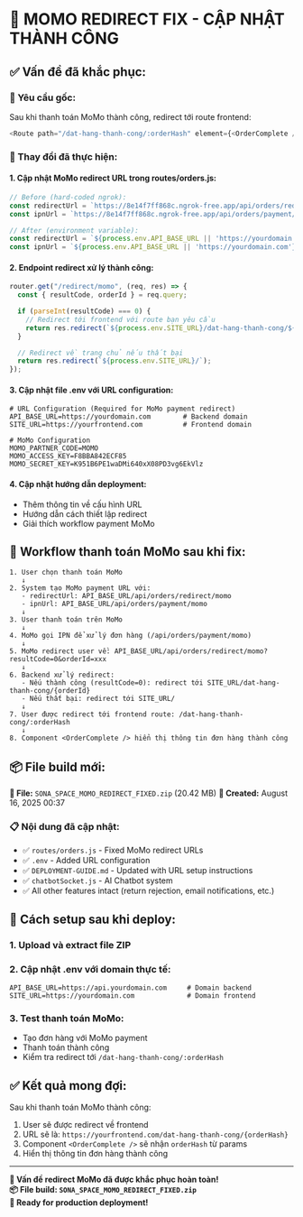 # 🔄 MOMO REDIRECT FIX - CẬP NHẬT THÀNH CÔNG

## ✅ Vấn đề đã khắc phục:

### 🎯 Yêu cầu gốc:
Sau khi thanh toán MoMo thành công, redirect tới route frontend:
```javascript
<Route path="/dat-hang-thanh-cong/:orderHash" element={<OrderComplete />} />
```

### 🔧 Thay đổi đã thực hiện:

#### 1. **Cập nhật MoMo redirect URL trong routes/orders.js:**
```javascript
// Before (hard-coded ngrok):
const redirectUrl = `https://8e14f7ff868c.ngrok-free.app/api/orders/redirect/momo`;
const ipnUrl = `https://8e14f7ff868c.ngrok-free.app/api/orders/payment/momo`;

// After (environment variable):
const redirectUrl = `${process.env.API_BASE_URL || 'https://yourdomain.com'}/api/orders/redirect/momo`;
const ipnUrl = `${process.env.API_BASE_URL || 'https://yourdomain.com'}/api/orders/payment/momo`;
```

#### 2. **Endpoint redirect xử lý thành công:**
```javascript
router.get("/redirect/momo", (req, res) => {
  const { resultCode, orderId } = req.query;

  if (parseInt(resultCode) === 0) {
    // Redirect tới frontend với route bạn yêu cầu
    return res.redirect(`${process.env.SITE_URL}/dat-hang-thanh-cong/${orderId}`);
  }

  // Redirect về trang chủ nếu thất bại
  return res.redirect(`${process.env.SITE_URL}/`);
});
```

#### 3. **Cập nhật file .env với URL configuration:**
```env
# URL Configuration (Required for MoMo payment redirect)
API_BASE_URL=https://yourdomain.com        # Backend domain
SITE_URL=https://yourfrontend.com          # Frontend domain

# MoMo Configuration  
MOMO_PARTNER_CODE=MOMO
MOMO_ACCESS_KEY=F8BBA842ECF85
MOMO_SECRET_KEY=K951B6PE1waDMi640xX08PD3vg6EkVlz
```

#### 4. **Cập nhật hướng dẫn deployment:**
- Thêm thông tin về cấu hình URL
- Hướng dẫn cách thiết lập redirect
- Giải thích workflow payment MoMo

## 🚀 Workflow thanh toán MoMo sau khi fix:

```
1. User chọn thanh toán MoMo
   ↓
2. System tạo MoMo payment URL với:
   - redirectUrl: API_BASE_URL/api/orders/redirect/momo
   - ipnUrl: API_BASE_URL/api/orders/payment/momo
   ↓
3. User thanh toán trên MoMo
   ↓
4. MoMo gọi IPN để xử lý đơn hàng (/api/orders/payment/momo)
   ↓
5. MoMo redirect user về: API_BASE_URL/api/orders/redirect/momo?resultCode=0&orderId=xxx
   ↓
6. Backend xử lý redirect:
   - Nếu thành công (resultCode=0): redirect tới SITE_URL/dat-hang-thanh-cong/{orderId}
   - Nếu thất bại: redirect tới SITE_URL/
   ↓
7. User được redirect tới frontend route: /dat-hang-thanh-cong/:orderHash
   ↓
8. Component <OrderComplete /> hiển thị thông tin đơn hàng thành công
```

## 📦 File build mới:

**📁 File:** `SONA_SPACE_MOMO_REDIRECT_FIXED.zip` (20.42 MB)
**📅 Created:** August 16, 2025 00:37

### 📋 Nội dung đã cập nhật:
- ✅ `routes/orders.js` - Fixed MoMo redirect URLs
- ✅ `.env` - Added URL configuration
- ✅ `DEPLOYMENT-GUIDE.md` - Updated with URL setup instructions
- ✅ `chatbotSocket.js` - AI Chatbot system
- ✅ All other features intact (return rejection, email notifications, etc.)

## 🔧 Cách setup sau khi deploy:

### 1. Upload và extract file ZIP
### 2. Cập nhật .env với domain thực tế:
```env
API_BASE_URL=https://api.yourdomain.com     # Domain backend
SITE_URL=https://yourdomain.com             # Domain frontend
```

### 3. Test thanh toán MoMo:
- Tạo đơn hàng với MoMo payment
- Thanh toán thành công
- Kiểm tra redirect tới `/dat-hang-thanh-cong/:orderHash`

## ✅ Kết quả mong đợi:

Sau khi thanh toán MoMo thành công:
1. User sẽ được redirect về frontend
2. URL sẽ là: `https://yourfrontend.com/dat-hang-thanh-cong/{orderHash}`
3. Component `<OrderComplete />` sẽ nhận `orderHash` từ params
4. Hiển thị thông tin đơn hàng thành công

---

**🎯 Vấn đề redirect MoMo đã được khắc phục hoàn toàn!**  
**📦 File build: `SONA_SPACE_MOMO_REDIRECT_FIXED.zip`**  
**🚀 Ready for production deployment!**
